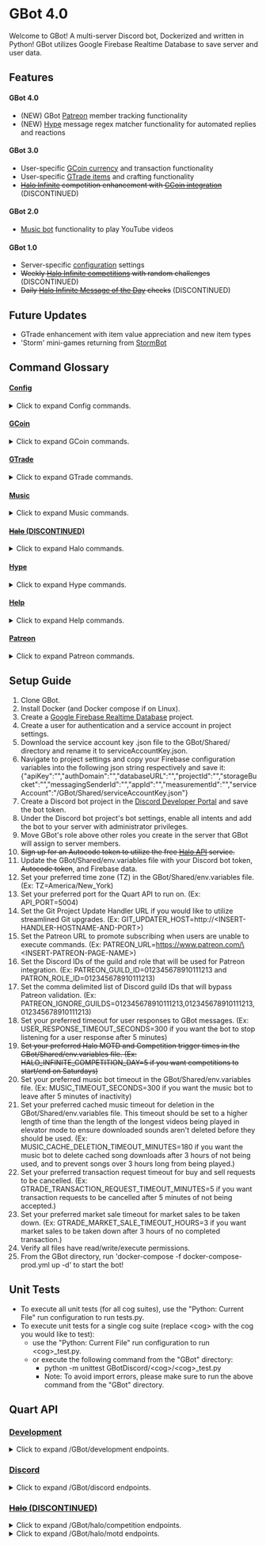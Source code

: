 # GBot 4.0
Welcome to GBot! A multi-server Discord bot, Dockerized and written in Python! GBot utilizes Google Firebase Realtime Database to save server and user data.

## Features

#### GBot 4.0
- (NEW) GBot <ins>Patreon</ins> member tracking functionality
- (NEW) <ins>Hype</ins> message regex matcher functionality for automated replies and reactions

#### GBot 3.0
- User-specific <ins>GCoin currency</ins> and transaction functionality
- User-specific <ins>GTrade items</ins> and crafting functionality
- ~~<ins>Halo Infinite</ins> competition enhancement with <ins>GCoin integration</ins>~~ (DISCONTINUED)

#### GBot 2.0
- <ins>Music bot</ins> functionality to play YouTube videos

#### GBot 1.0
- Server-specific <ins>configuration</ins> settings
- ~~Weekly <ins>Halo Infinite competitions</ins> with random challenges~~ (DISCONTINUED)
- ~~Daily <ins>Halo Infinite Message of the Day</ins> checks~~ (DISCONTINUED)

## Future Updates
- GTrade enhancement with item value appreciation and new item types
- 'Storm' mini-games returning from [StormBot](https://github.com/cgoulart35/StormBot)

## Command Glossary

#### <ins>Config</ins>
<details>
<summary>Click to expand Config commands.</summary>

  *   <details>
      <summary>.channel</summary>

      *  Description:
         * `Set the channel for a specific GBot feature in this server. (admin only)`
      *  Syntax:
         * `.channel <channelType> <channel>`
         * `channelType options are: admin, halo-motd, halo-competition`
      *  Example:
         * `.channel halo-competition #🏆halo-weekly-scores`
      </details>

  *   <details>
      <summary>.config</summary>

      *  Description:
         * `Shows the server's current GBot configuration. (admin only)`
      *  Syntax:
         * `.config`
      *  Example:
         * `.config`
      </details>

  *   <details>
      <summary>.prefix</summary>

      *  Description:
         * `Set the prefix for all GBot commands used in this server. (admin only)`
      *  Syntax:
         * `.prefix <prefix>`
      *  Example:
         * `.prefix .`
      </details>

  *   <details>
      <summary>.role</summary>

      *  Description:
         * `Set the role for a specific GBot feature in this server. (admin only)`
      *  Syntax:
         * `.role <roleType> <role>`
         * `roleType options are: admin, halo-recent-win, halo-most-wins`
      *  Example:
         * `.role halo-recent-win @🛰️🛡️Spartan`
      </details>

  *   <details>
      <summary>.toggle</summary>

      *  Description:
         * `Turn on/off all functionality for a GBot feature in this server. (admin only)`
      *  Syntax:
         * `.toggle <featureType>`
         * `featureType options are: gcoin, gtrade, halo, hype, music`
      *  Example:
         * `.toggle halo`
      </details>
</details>
  
#### <ins>GCoin</ins>
<details>
<summary>Click to expand GCoin commands.</summary>
  
  *   <details>
      <summary>.history</summary>

      *  Description:
         * `Show your transaction history, or another user's transaction history in this server. Admin role needed to show other user's history. (admin optional)`
      *  Syntax:
         * `.[history|hs] [user]`
      *  Example:
         * `.hs`
         * `.hs @MasterChief`
      </details>
  
  *   <details>
      <summary>.send</summary>

      *  Description:
         * `Send GCoin to another user in this server.`
      *  Syntax:
         * `.[send|sd] <user> <amount>`
      *  Example:
         * `.sd @MasterChief 2.50`
      </details>
  
  *   <details>
      <summary>.wallet</summary>

      *  Description:
         * `Show your wallet, or another user's wallet in this server.`
      *  Syntax:
         * `.[wallet|w] [user]`
      *  Example:
         * `.w`
         * `.w @MasterChief`
      </details>
  
  *   <details>
      <summary>.wallets</summary>

      *  Description:
         * `Show wallets of all users in this server.`
      *  Syntax:
         * `.[wallets|ws]`
      *  Example:
         * `.ws`
      </details>
</details>

#### <ins>GTrade</ins>
<details>
<summary>Click to expand GTrade commands.</summary>

  *   <details>
      <summary>.buy</summary>

      *  Description:
         * `Buy another user's item for sale in the discord server. Create a request to buy from a user, complete a user's pending sell request, or buy an item for sale in the server's market.`
      *  Syntax:
         * `.[buy|b] <item> <user>`
      *  Example:
         * `.b "gravity hammer" @MasterChief`
         * `.buy shield @MasterChief`
      </details>
  
  *   <details>
      <summary>.craft</summary>

      *  Description:
         * `Craft items to show off and trade. Surround name with double quotes if multiple words.`
      *  Syntax:
         * `.[craft|cr] <name> <value> <type>`
         * `type options are: image`
      *  Example:
         * `.cr "gravity hammer" 6.75 image`
         * `.craft shield 6.75 image`
      </details>
  
  *   <details>
      <summary>.destroy</summary>

      *  Description:
         * `Destroy an item in your inventory.`
      *  Syntax:
         * `.[destroy|d] <item>`
      *  Example:
         * `.d "gravity hammer"`
         * `.destroy shield`
      </details>
  
  *   <details>
      <summary>.item</summary>

      *  Description:
         * `Show off an item in your inventory.`
      *  Syntax:
         * `.[item|i] <item>`
      *  Example:
         * `.i "gravity hammer"`
         * `.item shield`
      </details>
  
  *   <details>
      <summary>.items</summary>

      *  Description:
         * `List all items in your inventory, or another user's inventory in this server.`
      *  Syntax:
         * `.[items|is] [user]`
      *  Example:
         * `.is @MasterChief`
      </details>
  
  *   <details>
      <summary>.market</summary>

      *  Description:
         * `Show all market items for sale and personal trade requests in the discord server.`
      *  Syntax:
         * `.[market|m]`
      *  Example:
         * `.m`
      </details>
  
  *   <details>
      <summary>.rename</summary>

      *  Description:
         * `Rename an item in your inventory.`
      *  Syntax:
         * `.[rename|rn] <item> <name>`
      *  Example:
         * `.rn "gravity hammer" gravityHammer`
         * `.rename shield "my shield"`
      </details>
  
  *   <details>
      <summary>.sell</summary>

      *  Description:
         * `Sell an item to another user in this discord server. Create a request to sell to a user, complete a user's pending buy request, or place an item for sale in the server's market.`
      *  Syntax:
         * `.[sell|sl] <item> [user]`
      *  Example:
         * `.sl gravityHammer @MasterChief`
         * `.sell "my shield"`
      </details>
</details>  
  
#### <ins>Music</ins>
<details>
<summary>Click to expand Music commands.</summary>

  *   <details>
      <summary>.elevator</summary>

      *  Description:
         * `Toggle elevator mode to keep the last played sound on repeat.`
      *  Syntax:
         * `.[elevator|e]`
      *  Example:
         * `.e`
      </details>
  
  *   <details>
      <summary>.pause</summary>

      *  Description:
         * `Pauses the current sound being played.`
      *  Syntax:
         * `.[pause|pa|ps] `
      *  Example:
         * `.ps`
      </details>
  
  *   <details>
      <summary>.play</summary>

      *  Description:
         * `Play videos/music downloaded from YouTube. No playlists or livestreams.`
      *  Syntax:
         * `.[play|p|pl] [args...]`
      *  Example:
         * `.p halo theme song`
         * `.pl https://youtu.be/dQw4w9WgXcQ`
      </details>
  
  *   <details>
      <summary>.queue</summary>

      *  Description:
         * `Displays the current sounds in queue.`
      *  Syntax:
         * `.[queue|q]`
      *  Example:
         * `.q`
      </details>
  
  *   <details>
      <summary>.resume</summary>

      *  Description:
         * `Resumes the current sound being played.`
      *  Syntax:
         * `.[resume|r]`
      *  Example:
         * `.r`
      </details>
  
  *   <details>
      <summary>.skip</summary>

      *  Description:
         * `Skips the current sound being played.`
      *  Syntax:
         * `.[skip|s|sk]`
      *  Example:
         * `.s`
      </details>
  
  *   <details>
      <summary>.stop</summary>

      *  Description:
         * `Stops the bot from playing sounds and clears the queue.`
      *  Syntax:
         * `.[stop|st] `
      *  Example:
         * `.sk`
      </details>
</details>
  
#### <ins>~~Halo~~ (DISCONTINUED)</ins>
<details>
<summary>Click to expand Halo commands.</summary>

  *   <details>
      <summary>.halo</summary>

      *  ~~Description:~~
         * ~~`Participate in or leave the weekly GBot Halo competition. (admin optional)`~~
      *  ~~Syntax:~~
         * ~~`.[halo|h] [action] [user]`~~
         * ~~`action options are: <gamertag>, rm`~~
      *  ~~Example:~~
         * ~~`.h XboxGamerTag`~~
         * ~~`.h rm`~~
         * ~~`.halo XboxGamerTag @MasterChief`~~
         * ~~`.halo rm @MasterChief`~~
      </details>
</details>
  
#### <ins>Hype</ins>
<details>
<summary>Click to expand Hype commands.</summary>

  *   <details>
      <summary>.hype</summary>

      *  Description:
         * `Set a regular expression to match against new messages in this server, and a list of possible responses to reply to it with. Surround regex and response each with double quotes if multiple words. (admin only)`
      *  Syntax:
         * `.[hype|hy] [regex] [reply]`
      *  Example:
         * `.hy "Hello there!" "General Kenobi!" "You fool! I've been trained in your Jedi arts by Count Dooku."`
         * `.hype "It's over Anakin, I have the high ground." "You underestimate my power!"`
      </details>

  *   <details>
      <summary>.react</summary>

      *  Description:
         * `Set a regular expression to match against new messages in this server, and a list of possible emojis to react to it with. Surround regex with double quotes if multiple words. (admin only)`
      *  Syntax:
         * `.[react|re] [regex] [emoji]`
      *  Example:
         * `.re "How are you feeling?" 😊🙁`
         * `.react "Vrrm vrrm" 🚗`
      </details>

  *   <details>
      <summary>.unmatch</summary>

      *  Description:
         * `Remove an existing regular expression match repsonse in this server. (admin only)`
      *  Syntax:
         * `.[unmatch|um]`
      *  Example:
         * `.unmatch`
      </details>      
</details>

#### <ins>Help</ins>
<details>
<summary>Click to expand Help commands.</summary>

  *   <details>
      <summary>.help</summary>

      *  Description:
         * `Type .help command for more info on a command. You can also type .help category for more info on a category.`
      *  Syntax:
         * `.help [command]`
      *  Example:
         * `.help`
         * `.help GTrade`
         * `.help cr`
      </details>
</details>

#### <ins>Patreon</ins>
<details>
<summary>Click to expand Patreon commands.</summary>

  *   <details>
      <summary>.patreon</summary>

      *  Description:
         * `In the GBot Patreon server, specify a server's ID to enable GBot functionality in that server. (patrons only)`
      *  Syntax:
         * `.[patreon|pt] <serverId>`
      *  Example:
         * `.pt 012345678910111213`
      </details>
</details>

## Setup Guide
1. Clone GBot.
2. Install Docker (and Docker compose if on Linux).
3. Create a [Google Firebase Realtime Database](https://console.firebase.google.com/) project.
4. Create a user for authentication and a service account in project settings.
5. Download the service account key .json file to the GBot/Shared/ directory and rename it to serviceAccountKey.json.
6. Navigate to project settings and copy your Firebase configuration variables into the following json string respectively and save it:
{"apiKey":"","authDomain":"","databaseURL":"","projectId":"","storageBucket":"","messagingSenderId":"","appId":"","measurementId":"","serviceAccount":"/GBot/Shared/serviceAccountKey.json"}
7. Create a Discord bot project in the [Discord Developer Portal](https://discord.com/developers/applications) and save the bot token.
8. Under the Discord bot project's bot settings, enable all intents and add the bot to your server with administrator privileges.
9. Move GBot's role above other roles you create in the server that GBot will assign to server members.
10. ~~Sign up for an Autocode token to utilize the free [Halo API](https://autocode.com/lib/halo/infinite/) service.~~
11. Update the GBot/Shared/env.variables file with your Discord bot token, ~~Autocode token~~, and Firebase data.
12. Set your preferred time zone (TZ) in the GBot/Shared/env.variables file. (Ex: TZ=America/New_York)
13. Set your preferred port for the Quart API to run on. (Ex: API_PORT=5004)
14. Set the Git Project Update Handler URL if you would like to utilize streamlined Git upgrades. (Ex: GIT_UPDATER_HOST=http://\<INSERT-HANDLER-HOSTNAME-AND-PORT\>)
15. Set the Patreon URL to promote subscribing when users are unable to execute commands. (Ex: PATREON_URL=https://www.patreon.com/\<INSERT-PATREON-PAGE-NAME\>)
16. Set the Discord IDs of the guild and role that will be used for Patreon integration. (Ex: PATREON_GUILD_ID=012345678910111213 and PATRON_ROLE_ID=012345678910111213)
17. Set the comma delimited list of Discord guild IDs that will bypass Patreon validation. (Ex: PATREON_IGNORE_GUILDS=012345678910111213,012345678910111213,012345678910111213)
18. Set your preferred timeout for user responses to GBot messages. (Ex: USER_RESPONSE_TIMEOUT_SECONDS=300 if you want the bot to stop listening for a user response after 5 minutes)
19. ~~Set your preferred Halo MOTD and Competition trigger times in the GBot/Shared/env.variables file. (Ex: HALO_INFINITE_COMPETITION_DAY=5 if you want competitions to start/end on Saturdays)~~
20. Set your preferred music bot timeout in the GBot/Shared/env.variables file. (Ex: MUSIC_TIMEOUT_SECONDS=300 if you want the music bot to leave after 5 minutes of inactivity)
21. Set your preferred cached music timeout for deletion in the GBot/Shared/env.variables file. This timeout should be set to a higher length of time than the length of the longest videos being played in elevator mode to ensure downloaded sounds aren't deleted before they should be used. (Ex: MUSIC_CACHE_DELETION_TIMEOUT_MINUTES=180 if you want the music bot to delete cached song downloads after 3 hours of not being used, and to prevent songs over 3 hours long from being played.)
22. Set your preferred transaction request timeout for buy and sell requests to be cancelled. (Ex: GTRADE_TRANSACTION_REQUEST_TIMEOUT_MINUTES=5 if you want transaction requests to be cancelled after 5 minutes of not being accepted.)
23. Set your preferred market sale timeout for market sales to be taken down. (Ex: GTRADE_MARKET_SALE_TIMEOUT_HOURS=3 if you want market sales to be taken down after 3 hours of no completed transaction.)
24. Verify all files have read/write/execute permissions.
25. From the GBot directory, run 'docker-compose -f docker-compose-prod.yml up -d' to start the bot!

 ## Unit Tests
 * To execute all unit tests (for all cog suites), use the "Python: Current File" run configuration to run tests.py.
 * To execute unit tests for a single cog suite (replace \<cog\> with the cog you would like to test):
   * use the "Python: Current File" run configuration to run \<cog\>_test.py.
   * or execute the following command from the "GBot" directory:
      * python -m unittest GBotDiscord/\<cog\>/\<cog\>_test.py
      * Note: To avoid import errors, please make sure to run the above command from the "GBot" directory.

## Quart API

### <ins>Development</ins>
<details>
<summary>Click to expand /GBot/development endpoints.</summary>

  *   <details>
      <summary>GET</summary>

      *  Description:
         * `Returns available options to be used in POST request.`
      *  Syntax:
         * `GET - http://localhost:5004/GBot/development`
      *  Response:
         * `{"options":{"action":["doRebuildLatest"]},"postBodyTemplate":{"action":"doRebuildLatest"}}`
      </details>

  *   <details>
      <summary>POST</summary>

      *  Description:
         * `Use development features.`
      *  Syntax:
         * `POST - http://localhost:5004/GBot/development`
      *  Body:
         * `{"action":"doRebuildLatest"}`
      *  Response:
         * `{"action": "doRebuildLatest", "status": "success", "message": "<shows Git changes made>"}`
      </details>
</details>

### <ins>Discord</ins>
<details>
<summary>Click to expand /GBot/discord endpoints.</summary>

  *   <details>
      <summary>GET</summary>

      *  Description:
         * `Returns available options to be used in POST request.`
      *  Syntax:
         * `GET - http://localhost:5004/GBot/discord`
      *  Response:
         * `{"options":{"action":[{"name":"leaveGuild","serverId":"012345678910111213"},{"name":"sendMessage","message":"Hello world!","channelId":"012345678910111213","optionalMessageIdForReply":"012345678910111213"}]},"postBodyTemplate":{"action":{"name":"sendMessage","message":"Hello world!","channelId":"012345678910111213","optionalMessageIdForReply":"012345678910111213"}}}`
      </details>

  *   <details>
      <summary>POST</summary>

      *  Description:
         * `Use Discord features.`
      *  Syntax:
         * `POST - http://localhost:5004/GBot/discord`
      *  Body:
         * `{"action":{"name":"sendMessage","message":"Hello world!","channelId":"012345678910111213","optionalMessageIdForReply":"012345678910111213"}}`
      *  Response:
         * `{"action": "sendMessage", "status": "success"}`
      </details>
</details>

### <ins>~~Halo~~ (DISCONTINUED)</ins>
<details>
<summary>Click to expand /GBot/halo/competition endpoints.</summary>

  *   <details>
      <summary>GET</summary>

      *  ~~Description:~~
         * ~~`Returns available options to be used in POST request.`~~
      *  ~~Syntax:~~
         * ~~`GET - http://localhost:5004/GBot/halo/competition`~~
      *  ~~Response:~~
         * ~~`{"options":{"serverId":["012345678910111213","all"],"startCompetition":[true,false]},"postBodyTemplate":{"serverId":"012345678910111213","startCompetition":false}}`~~
      </details>

  *   <details>
      <summary>POST</summary>

      *  ~~Description:~~
         * ~~`Trigger Halo competition status update for individual or all servers.`~~
      *  ~~Syntax:~~
         * ~~`POST - http://localhost:5004/GBot/halo/competition`~~
      *  ~~Body:~~
         * ~~`{"serverId":"012345678910111213","startCompetition":false}`~~
      *  ~~Response:~~
         * ~~`{"action": "haloPlayerStatsGetRequests(012345678910111213, False)", "status": "success"}`~~
      </details>
</details>
<details>
<summary>Click to expand /GBot/halo/motd endpoints.</summary>

  *   <details>
      <summary>GET</summary>

      *  ~~Description:~~
         * ~~`Returns available options to be used in POST request.`~~
      *  ~~Syntax:~~
         * ~~GET - http://localhost:5004/GBot/halo/motd`~~
      *  ~~Response:~~
         * ~~`{"options":{"serverId":["012345678910111213","all"]},"postBodyTemplate":{"serverId":"012345678910111213"}}`~~
      </details>

  *   <details>
      <summary>POST</summary>

      *  ~~Description:~~
         * ~~`Trigger Halo MOTD update for individual or all servers.`~~
      *  ~~Syntax:~~
         * ~~`POST - http://localhost:5004/GBot/halo/motd`~~
      *  ~~Body:~~
         * ~~`{"serverId":"all"}`~~
      *  ~~Response:~~
         * ~~`{"action": "haloMotdGetRequest(all)", "status": "success"}`~~
      </details>
</details>